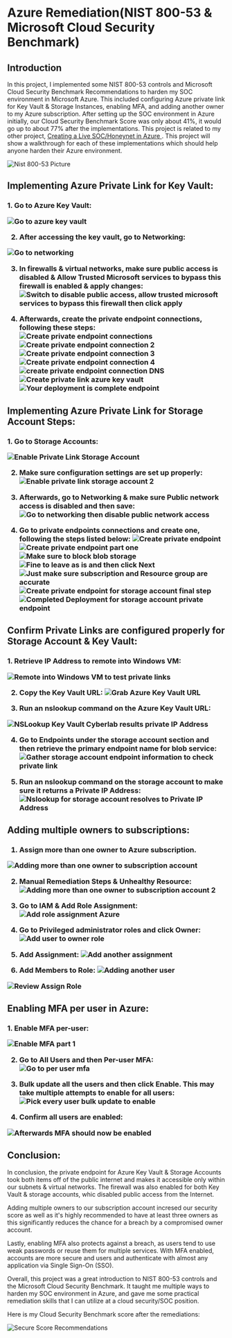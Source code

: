 # Azure Remediation(NIST 800-53 & Microsoft Cloud Security Benchmark)

## Introduction
In this project, I implemented some NIST 800-53 controls and Microsoft Cloud Security Benchmark Recommendations to harden my SOC environment in Microsoft Azure. This included configuring Azure private link for Key Vault & Storage Instances, enabling MFA, and adding another owner to my Azure subscription. After setting up the SOC environment in Azure initially, our Cloud Security Benchmark Score was only about 41%, it would go up to about 77% after the implementations. This project is related to my other project, [Creating a Live SOC/Honeynet in Azure ](https://github.com/James-Jeudy/SOC-Honeynet-Azure). This project will show a walkthrough for each of these implementations which should help anyone harden their Azure environment. 

![Nist 800-53 Picture](https://github.com/James-Jeudy/AzureRemediation/assets/160562010/aa2029d1-58bb-4ea2-a3fb-223786d49525)


## Implementing Azure Private Link for Key Vault:

<h3> 1. Go to Azure Key Vault:

![Go to azure key vault](https://github.com/James-Jeudy/AzureRemediation/assets/160562010/ccedfcc7-9718-4745-bfdb-243dd03197cd)

2. After accessing the key vault, go to Networking:

![Go to networking](https://github.com/James-Jeudy/AzureRemediation/assets/160562010/a2b4f560-b245-4171-be99-1724f21368af)




3. In firewalls & virtual networks, make sure public access is disabled & Allow Trusted Microsoft services to bypass this firewall is enabled & apply changes:
![Switch to disable public access, allow trusted microsoft services to bypass this firewall then click apply](https://github.com/James-Jeudy/AzureRemediation/assets/160562010/b83b2090-843b-4b96-9fc0-9b387ded382b)

4. Afterwards, create the private endpoint connections, following these steps:
![Create private endpoint connections](https://github.com/James-Jeudy/AzureRemediation/assets/160562010/48f05a9c-6d92-438b-9825-298b6e3081a0)
![Create private endpoint connection 2](https://github.com/James-Jeudy/AzureRemediation/assets/160562010/055f6501-9ffd-4e2e-b932-9424c13ff4ed)
![Create private endpoint connection 3](https://github.com/James-Jeudy/AzureRemediation/assets/160562010/841b7928-4388-4651-9a4d-a324ce73fc49)
![Create private endpoint connection 4](https://github.com/James-Jeudy/AzureRemediation/assets/160562010/2d258152-2a2e-49ed-926f-e0b8f5c66c57)
![create private endpoint connection DNS](https://github.com/James-Jeudy/AzureRemediation/assets/160562010/3ebaafc5-ab63-40a1-ad60-0e29c07f9d50)
![Create private link azure key vault](https://github.com/James-Jeudy/AzureRemediation/assets/160562010/4f8f888f-892e-464c-93ab-81e84327de29)
![Your deployment is complete endpoint](https://github.com/James-Jeudy/AzureRemediation/assets/160562010/3260fc23-5a27-49f1-9b58-65f193539537)



## Implementing Azure Private Link for Storage Account Steps:

<h3> 1. Go to Storage Accounts:

![Enable Private Link Storage Account](https://github.com/James-Jeudy/AzureRemediation/assets/160562010/bef05660-873d-40b5-be9e-7d5de976e89d)


2. Make sure configuration settings are set up properly:
![Enable private link storage account 2](https://github.com/James-Jeudy/AzureRemediation/assets/160562010/69ffb0f7-8285-4233-b9e8-969e14816627)

3. Afterwards, go to Networking & make sure Public network access is disabled and then save:
![Go to networking then disable public network access](https://github.com/James-Jeudy/AzureRemediation/assets/160562010/67131073-05f6-4aab-bb77-74850f090213)

4. Go to private endpoints connections and create one, following the steps listed below:
![Create private endpoint](https://github.com/James-Jeudy/AzureRemediation/assets/160562010/b0a25a45-2935-41ed-bdaa-0aa28e2fe0ae)
![Create private endpoint part one](https://github.com/James-Jeudy/AzureRemediation/assets/160562010/824c224a-df95-4888-827f-c062f7572df3)
![Make sure to block blob storage](https://github.com/James-Jeudy/AzureRemediation/assets/160562010/77f9d77a-bfb7-483d-b6e3-6becf329c3be)
![Fine to leave as is and then click Next](https://github.com/James-Jeudy/AzureRemediation/assets/160562010/7e63df79-ef25-4f7c-9a76-0d8514b1002f)
![Just make sure subscription and Resource group are accurate](https://github.com/James-Jeudy/AzureRemediation/assets/160562010/2ab18b33-d64b-4dd3-8a90-042f240e0ebd)
![Create private endpoint for storage account final step](https://github.com/James-Jeudy/AzureRemediation/assets/160562010/291c791f-9b6d-4da3-9e58-e934a4596680)
![Completed Deployment for storage account private endpoint](https://github.com/James-Jeudy/AzureRemediation/assets/160562010/ff4c0f7c-874a-48d9-8652-ad71f9bdf559)












## Confirm Private Links are configured properly for Storage Account & Key Vault:


<h3>  1. Retrieve IP Address to remote into Windows VM:

    
    
![Remote into Windows VM to test private links](https://github.com/James-Jeudy/AzureRemediation/assets/160562010/8e5dc660-151f-4f77-be69-581c62d5761a)

2. Copy the Key Vault URL:
![Grab Azure Key Vault URL](https://github.com/James-Jeudy/AzureRemediation/assets/160562010/873b341c-d423-4c18-86e7-813184dc84f3)

3. Run an nslookup command on the Azure Key Vault URL:

![NSLookup Key Vault Cyberlab results private IP Address](https://github.com/James-Jeudy/AzureRemediation/assets/160562010/77f8d427-73c4-41a6-9a20-b169f55cb020)

4. Go to Endpoints under the storage account section and then retrieve the primary endpoint name for blob service:
![Gather storage account endpoint information to check private link](https://github.com/James-Jeudy/AzureRemediation/assets/160562010/ad12e3a7-af48-4863-8b19-f41198529a0b)

5. Run an nslookup command on the storage account to make sure it returns a Private IP Address:
![Nslookup for storage account resolves to Private IP Address](https://github.com/James-Jeudy/AzureRemediation/assets/160562010/d28398d3-7cfc-470c-a523-b0a832817701)





## Adding multiple owners to subscriptions:
<h3>
    
1. Assign more than one owner to Azure subscription.
  
![Adding more than one owner to subscription account](https://github.com/James-Jeudy/AzureRemediation/assets/160562010/4c2f4d20-e922-4810-a7bf-97ef3762784b)

2. Manual Remediation Steps & Unhealthy Resource:
![Adding more than one owner to subscription account 2](https://github.com/James-Jeudy/AzureRemediation/assets/160562010/cfe40775-ec56-45d7-9dbb-8667bcd72077)

3. Go to IAM & Add Role Assignment:
![Add role assignment Azure](https://github.com/James-Jeudy/AzureRemediation/assets/160562010/aa979bd5-eca2-4e7d-adda-66af8d9c730c)

4. Go to Privileged administrator roles and click Owner:
![Add user to owner role](https://github.com/James-Jeudy/AzureRemediation/assets/160562010/607a6584-aba3-4181-92b3-25a31c6cb4b1)

5. Add Assignment:
![Add another assignment](https://github.com/James-Jeudy/AzureRemediation/assets/160562010/ad57b2e3-a8e4-4d51-8675-2572c1829d11)

6. Add Members to Role:
![Adding another user](https://github.com/James-Jeudy/AzureRemediation/assets/160562010/95f96fb3-80c3-461f-9ee5-ac5150d28c7f)

![Review   Assign Role](https://github.com/James-Jeudy/AzureRemediation/assets/160562010/742b886f-054f-4117-a186-b61dc6edf5c3)



## Enabling MFA per user in Azure:
<h3>
1. Enable MFA per-user:
    
![Enable MFA part 1](https://github.com/James-Jeudy/AzureRemediation/assets/160562010/ebf2a0bc-3c20-42d3-bb5e-a42d827dd774)

2. Go to All Users and then Per-user MFA:
![Go to per user mfa](https://github.com/James-Jeudy/AzureRemediation/assets/160562010/6eb78518-b097-43b7-8e94-b82a16e1f857)

3. Bulk update all the users and then click Enable. This may take multiple attempts to enable for all users:
![Pick every user   bulk update to enable](https://github.com/James-Jeudy/AzureRemediation/assets/160562010/80eeff04-0422-4a95-bff9-69aa8460d0e5)

4. Confirm all users are enabled:

![Afterwards MFA should now be enabled](https://github.com/James-Jeudy/AzureRemediation/assets/160562010/8a0270e7-ba74-44f2-a622-9c808976858c)


## Conclusion:

In conclusion, the private endpoint for Azure Key Vault & Storage Accounts took both items off of the public internet and makes it accessible only within our subnets & virtual networks. The firewall was also enabled for both Key Vault & storage accounts, whic disabled public access from the Internet.

Adding multiple owners to our subscription account incresed our security score as well as it's highly recommended to have at least three owners as this significantly reduces the chance for a breach by a compromised owner account. 

Lastly, enabling MFA also protects against a breach, as users tend to use weak passwords or reuse them for multiple services. With MFA enabled, accounts are more secure and users and authenticate with almost any application via Single Sign-On (SSO). 

Overall, this project was a great introduction to NIST 800-53 controls and the Microsoft Cloud Security Benchmark. It taught me multiple ways to harden my SOC environment in Azure, and gave me some practical remediation skills that I can utilize at a cloud security/SOC position. 

Here is my Cloud Security Benchmark score after the remediations:

![Secure Score   Recommendations](https://github.com/James-Jeudy/AzureRemediation/assets/160562010/d1fd7f01-24cc-4ead-a47f-c077e7493b91)
